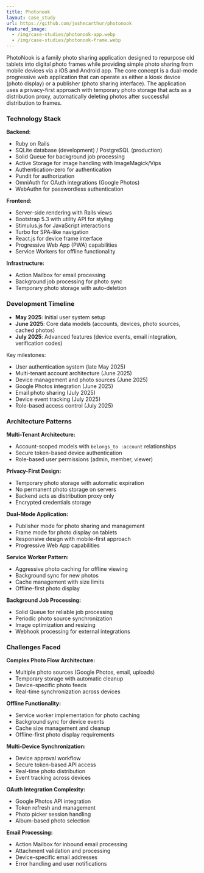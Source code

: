 ```yaml
---
title: Photonook
layout: case_study
url: https://github.com/joshmcarthur/photonook
featured_image:
  - /img/case-studies/photonook-app.webp
  - /img/case-studies/photonook-frame.webp
---
```


PhotoNook is a family photo sharing application designed to repurpose old tablets into digital photo frames while providing simple photo sharing from mobile devices via a iOS and Android app. The core concept is a dual-mode progressive web application that can operate as either a kiosk device (photo display) or a publisher (photo sharing interface). The application uses a privacy-first approach with temporary photo storage that acts as a distribution proxy, automatically deleting photos after successful distribution to frames.

### Technology Stack

**Backend:**
- Ruby on Rails
- SQLite database (development) / PostgreSQL (production)
- Solid Queue for background job processing
- Active Storage for image handling with ImageMagick/Vips
- Authentication-zero for authentication
- Pundit for authorization
- OmniAuth for OAuth integrations (Google Photos)
- WebAuthn for passwordless authentication

**Frontend:**
- Server-side rendering with Rails views
- Bootstrap 5.3 with utility API for styling
- Stimulus.js for JavaScript interactions
- Turbo for SPA-like navigation
- React.js for device frame interface
- Progressive Web App (PWA) capabilities
- Service Workers for offline functionality

**Infrastructure:**
- Action Mailbox for email processing
- Background job processing for photo sync
- Temporary photo storage with auto-deletion

### Development Timeline

- **May 2025**: Initial user system setup
- **June 2025**: Core data models (accounts, devices, photo sources, cached photos)
- **July 2025**: Advanced features (device events, email integration, verification codes)

Key milestones:
- User authentication system (late May 2025)
- Multi-tenant account architecture (June 2025)
- Device management and photo sources (June 2025)
- Google Photos integration (June 2025)
- Email photo sharing (July 2025)
- Device event tracking (July 2025)
- Role-based access control (July 2025)

### Architecture Patterns

**Multi-Tenant Architecture:**
- Account-scoped models with `belongs_to :account` relationships
- Secure token-based device authentication
- Role-based user permissions (admin, member, viewer)

**Privacy-First Design:**
- Temporary photo storage with automatic expiration
- No permanent photo storage on servers
- Backend acts as distribution proxy only
- Encrypted credentials storage

**Dual-Mode Application:**
- Publisher mode for photo sharing and management
- Frame mode for photo display on tablets
- Responsive design with mobile-first approach
- Progressive Web App capabilities

**Service Worker Pattern:**
- Aggressive photo caching for offline viewing
- Background sync for new photos
- Cache management with size limits
- Offline-first photo display

**Background Job Processing:**
- Solid Queue for reliable job processing
- Periodic photo source synchronization
- Image optimization and resizing
- Webhook processing for external integrations

### Challenges Faced

**Complex Photo Flow Architecture:**
- Multiple photo sources (Google Photos, email, uploads)
- Temporary storage with automatic cleanup
- Device-specific photo feeds
- Real-time synchronization across devices

**Offline Functionality:**
- Service worker implementation for photo caching
- Background sync for device events
- Cache size management and cleanup
- Offline-first photo display requirements

**Multi-Device Synchronization:**
- Device approval workflow
- Secure token-based API access
- Real-time photo distribution
- Event tracking across devices

**OAuth Integration Complexity:**
- Google Photos API integration
- Token refresh and management
- Photo picker session handling
- Album-based photo selection

**Email Processing:**
- Action Mailbox for inbound email processing
- Attachment validation and processing
- Device-specific email addresses
- Error handling and user notifications